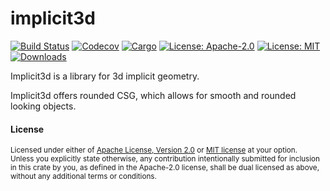 # implicit3d
[![Build Status](https://travis-ci.org/hmeyer/implicit3d.svg?branch=master)](https://travis-ci.org/hmeyer/implicit3d)
[![Codecov](https://codecov.io/github/hmeyer/implicit3d/coverage.svg?branch=master)](https://codecov.io/github/hmeyer/implicit3d)
[![Cargo](https://img.shields.io/crates/v/implicit3d.svg)](https://crates.io/crates/implicit3d)
[![License: Apache-2.0](https://img.shields.io/badge/License-Apache%202.0-blue.svg)](https://opensource.org/licenses/Apache-2.0)
[![License: MIT](https://img.shields.io/badge/License-MIT-yellow.svg)](https://opensource.org/licenses/MIT)
[![Downloads](https://img.shields.io/crates/d/implicit3d.svg)](#downloads)



Implicit3d is a library for 3d implicit geometry.

Implicit3d offers rounded CSG, which allows for smooth and rounded looking objects.

#### License

<sup>
Licensed under either of <a href="LICENSE-APACHE">Apache License, Version
2.0</a> or <a href="LICENSE-MIT">MIT license</a> at your option.
</sup>

<br>

<sub>
Unless you explicitly state otherwise, any contribution intentionally submitted
for inclusion in this crate by you, as defined in the Apache-2.0 license, shall
be dual licensed as above, without any additional terms or conditions.
</sub>
